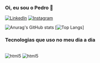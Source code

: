 

### Oi, eu sou o Pedro 🤙

[![LinkedIn](https://img.shields.io/badge/LinkedIn-0077B5?style=for-the-badge&logo=linkedin&logoColor=white)](https://www.linkedin.com/in/pedro-oliveira-29947612a/)
[![Instagram](https://img.shields.io/badge/Instagram-E4405F?style=for-the-badge&logo=instagram&logoColor=white)](https://www.instagram.com/pedrosaintsimon/)

![Anurag's GitHub stats](https://github-readme-stats.vercel.app/api?username=pedrosaintsimon&show_icons=true&theme=dracula)
[![Top Langs](https://github-readme-stats.vercel.app/api/top-langs/?username=pedrosaintsimon)]

### Tecnologias que uso no meu dia a dia

<div style="display: inline-block">
  <br>
  <img align="center" alt="html5" src="https://img.shields.io/badge/MySQL-00000F?style=for-the-badge&logo=mysql&logoColor=white" />
  <img align="center" alt="html5" src="https://img.shields.io/badge/Python-3776AB?style=for-the-badge&logo=python&logoColor=white" />
</div>
